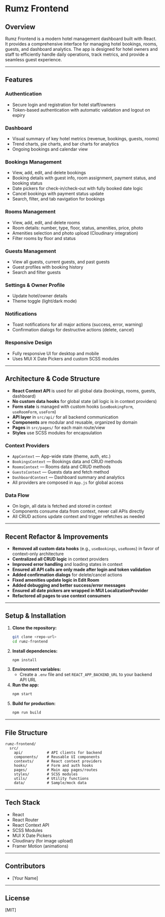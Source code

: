 # Rumz Frontend

## Overview

Rumz Frontend is a modern hotel management dashboard built with React. It provides a comprehensive interface for managing hotel bookings, rooms, guests, and dashboard analytics. The app is designed for hotel owners and staff to efficiently handle daily operations, track metrics, and provide a seamless guest experience.

---

## Features

### Authentication

- Secure login and registration for hotel staff/owners
- Token-based authentication with automatic validation and logout on expiry

### Dashboard

- Visual summary of key hotel metrics (revenue, bookings, guests, rooms)
- Trend charts, pie charts, and bar charts for analytics
- Ongoing bookings and calendar view

### Bookings Management

- View, add, edit, and delete bookings
- Booking details with guest info, room assignment, payment status, and booking status
- Date pickers for check-in/check-out with fully booked date logic
- Cancel bookings with payment status update
- Search, filter, and tab navigation for bookings

### Rooms Management

- View, add, edit, and delete rooms
- Room details: number, type, floor, status, amenities, price, photo
- Amenities selection and photo upload (Cloudinary integration)
- Filter rooms by floor and status

### Guests Management

- View all guests, current guests, and past guests
- Guest profiles with booking history
- Search and filter guests

### Settings & Owner Profile

- Update hotel/owner details
- Theme toggle (light/dark mode)

### Notifications

- Toast notifications for all major actions (success, error, warning)
- Confirmation dialogs for destructive actions (delete, cancel)

### Responsive Design

- Fully responsive UI for desktop and mobile
- Uses MUI X Date Pickers and custom SCSS modules

---

## Architecture & Code Structure

- **React Context API** is used for all global data (bookings, rooms, guests, dashboard)
- **No custom data hooks** for global state (all logic is in context providers)
- **Form state** is managed with custom hooks (`useBookingForm`, `useRoomForm`, `useForm`)
- **API layer** in `src/api/` for all backend communication
- **Components** are modular and reusable, organized by domain
- **Pages** in `src/pages/` for each main route/view
- **Styles** use SCSS modules for encapsulation

### Context Providers

- `AppContext` — App-wide state (theme, auth, etc.)
- `BookingsContext` — Bookings data and CRUD methods
- `RoomsContext` — Rooms data and CRUD methods
- `GuestsContext` — Guests data and fetch method
- `DashboardContext` — Dashboard summary and analytics
- All providers are composed in `App.js` for global access

### Data Flow

- On login, all data is fetched and stored in context
- Components consume data from context, never call APIs directly
- All CRUD actions update context and trigger refetches as needed

---

## Recent Refactor & Improvements

- **Removed all custom data hooks** (e.g., `useBookings`, `useRooms`) in favor of context-only architecture
- **Centralized all CRUD logic** in context providers
- **Improved error handling** and loading states in context
- **Ensured all API calls are only made after login and token validation**
- **Added confirmation dialogs** for delete/cancel actions
- **Fixed amenities update logic in Edit Room**
- **Added debugging and better success/error messages**
- **Ensured all date pickers are wrapped in MUI LocalizationProvider**
- **Refactored all pages to use context consumers**

---

## Setup & Installation

1. **Clone the repository:**
   ```bash
   git clone <repo-url>
   cd rumz-frontend
   ```
2. **Install dependencies:**
   ```bash
   npm install
   ```
3. **Environment variables:**
   - Create a `.env` file and set `REACT_APP_BACKEND_URL` to your backend API URL
4. **Run the app:**
   ```bash
   npm start
   ```
5. **Build for production:**
   ```bash
   npm run build
   ```

---

## File Structure

```
rumz-frontend/
  src/
    api/           # API clients for backend
    components/    # Reusable UI components
    contexts/      # React context providers
    hooks/         # Form and auth hooks
    pages/         # Main app pages/routes
    styles/        # SCSS modules
    utils/         # Utility functions
    data/          # Sample/mock data
```

---

## Tech Stack

- React
- React Router
- React Context API
- SCSS Modules
- MUI X Date Pickers
- Cloudinary (for image upload)
- Framer Motion (animations)

---

## Contributors

- [Your Name]

---

## License

[MIT]
